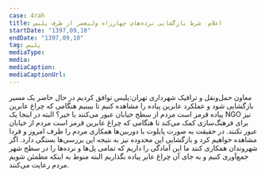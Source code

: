 ```yaml
---
case: 4rah
title: اعلام  شرط بازگشایی نرده‌های چهارراه ولیعصر از طرف پلیس
startDate: "1397,09,10"
endDate: "1397,09,10"
tag: پلیس
mediaType:
media:  
mediaCaption:  
mediaCaptionUrl:  
---
```

معاون حمل‌ونقل و ترافیک شهرداری تهران:پلیس توافق کردیم در حال حاضر یک مسیر بازگشایی شود و عملکرد عابرین پیاده را مشاهده کنیم تا ببینیم هنگامی که چراغ عابرین پیاده قرمز است مردم از سطح خیابان عبور می‌کنند یا خیر؟ البته در اینجا یک NGO نیز برای فرهنگ‌سازی کمک می‌کند تا هنگامی که چراغ عابرین قرمز است مردم از خیابان عبور نکنند. در حقیقت به صورت پایلوت با دوربین‌ها همکاری مردم را ظرف امروز و فردا مشاهده خواهیم کرد و بازگشایی این محدوده نیز به نتیجه این بررسی‌ها بستگی دارد.
اگر شهروندان همکاری کنند ما این آمادگی را داریم که تمامی پل‌ها و نرده‌ها را در سطح شهر جمع‌آوری کنیم و به جای آن چراغ عابر پیاده بگذاریم البته منوط به اینکه مطمئن شویم مردم رعایت می‌کنند.
